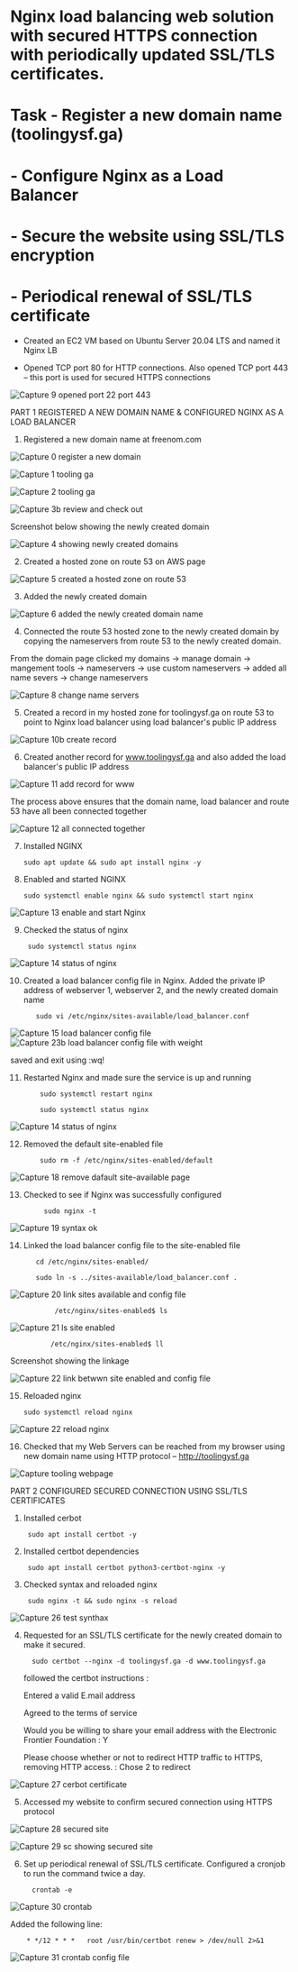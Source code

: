 
# Nginx load balancing web solution with secured HTTPS connection with periodically updated SSL/TLS certificates.

# Task -  Register a new domain name (toolingysf.ga)
     
 #     - Configure Nginx as a Load Balancer
     
#       - Secure the website using SSL/TLS encryption

#      - Periodical renewal of SSL/TLS certificate


- Created an EC2 VM based on Ubuntu Server 20.04 LTS and named it Nginx LB 
   
 - Opened TCP port 80 for HTTP connections. Also opened TCP port 443 – this port is used for secured HTTPS connections
 
![Capture 9 opened port 22   port 443](https://user-images.githubusercontent.com/92916632/151833451-ef4c6800-a043-4e48-9610-104cd02c38d7.PNG)

PART 1 REGISTERED A NEW DOMAIN NAME & CONFIGURED NGINX AS A LOAD BALANCER


1. Registered a new domain name at freenom.com
  
  ![Capture 0 register a new domain](https://user-images.githubusercontent.com/92916632/151789392-60aefa59-261c-463f-b3cd-0ea0c2295d3c.PNG)


![Capture 1 tooling ga](https://user-images.githubusercontent.com/92916632/151788150-949887c9-8419-44e3-9092-aa9a7fe31eb2.PNG)

![Capture 2 tooling ga](https://user-images.githubusercontent.com/92916632/151788340-2f1abb2c-5b67-4206-8240-70842fbbf1b2.PNG)

![Capture 3b  review and check out](https://user-images.githubusercontent.com/92916632/151788847-6cb12391-9b31-4c2d-8072-d5f7271a2dc6.PNG)

Screenshot below showing the newly created domain

![Capture 4 showing newly created domains](https://user-images.githubusercontent.com/92916632/151788486-2f5773ac-014b-4870-b55f-f690f3033439.PNG)


2. Created a hosted zone on route 53 on AWS page

![Capture 5 created a hosted zone on route 53](https://user-images.githubusercontent.com/92916632/151797020-fbbba70a-2011-4c8f-814d-8cb6031e413e.PNG)

 
   
  3. Added the newly created domain
   
 ![Capture 6 added the newly created domain name](https://user-images.githubusercontent.com/92916632/151798695-9eda39f1-a249-4ea4-95b2-2a8cf41160cb.PNG) 
 

4.  Connected the route 53 hosted zone to the newly created domain by copying the nameservers from route 53 to the newly created domain. 
 
 From the domain page clicked my domains → manage domain → mangement tools →  nameservers → use custom nameservers → added all name severs → change nameservers
 
 ![Capture 8 change name servers](https://user-images.githubusercontent.com/92916632/151801876-84129e67-fd84-4cab-8a12-d4e10ac1eec1.PNG)

  
5. Created a record in my hosted zone for toolingysf.ga on route 53  to point to Nginx load balancer using load balancer's public IP address

![Capture 10b create record](https://user-images.githubusercontent.com/92916632/151838437-99bd337c-6747-407b-9c3a-fee689c47bf5.PNG)


6. Created another record for www.toolingysf.ga  and also added the load balancer's public IP address

![Capture 11 add record for www](https://user-images.githubusercontent.com/92916632/151839691-319965f0-c5a0-4a7c-87f1-cd5516fa3039.PNG)


The process above ensures that the domain name, load balancer and route 53 have all been connected together

![Capture 12 all connected together](https://user-images.githubusercontent.com/92916632/151841000-6e8cac77-08fa-402f-b3a9-22b0774e6a2f.PNG)



 7. Installed NGINX 

        sudo apt update && sudo apt install nginx -y
        
 
 8. Enabled and started NGINX

        sudo systemctl enable nginx && sudo systemctl start nginx         
 ![Capture 13 enable and start Nginx](https://user-images.githubusercontent.com/92916632/151845362-6c84bd02-0779-4d24-902e-0f21ad0150d6.PNG)
 
 9.  Checked the status of nginx 

          sudo systemctl status nginx

  
  ![Capture 14 status of nginx](https://user-images.githubusercontent.com/92916632/151845960-c1170e07-c8ca-4718-87ba-2f74d320051e.PNG)
  
 10. Created a load balancer config file in Nginx. Added the private IP address of webserver 1, webserver 2, and the newly created domain name

    
            sudo vi /etc/nginx/sites-available/load_balancer.conf
            

![Capture 15 load balancer config file](https://user-images.githubusercontent.com/92916632/151888513-6395bd53-bad6-4743-a60f-502a841964f4.PNG)
![Capture 23b load balancer config file with weight](https://user-images.githubusercontent.com/92916632/151890270-d9934968-1b51-4d20-bd9e-9e9e20e40bf1.PNG)

saved and exit using :wq!


11. Restarted Nginx and made sure the service is up and running

            sudo systemctl restart nginx

            sudo systemctl status nginx
            
![Capture 14 status of nginx](https://user-images.githubusercontent.com/92916632/151890931-a3042391-b56a-40e6-8fa5-75e798af82dc.PNG)
  
   
 12. Removed the default site-enabled file
   
             sudo rm -f /etc/nginx/sites-enabled/default

![Capture 18 remove dafault site-available page](https://user-images.githubusercontent.com/92916632/151866652-4248a47f-393b-4bcc-8591-c27d3a253ed4.PNG)


13. Checked to see if Nginx was successfully configured

             sudo nginx -t 

![Capture 19 syntax ok](https://user-images.githubusercontent.com/92916632/151870567-70f42f12-bc29-4631-95f8-68bab7464bae.PNG)
 

14. Linked the load balancer config file to the site-enabled file
     
           cd /etc/nginx/sites-enabled/
 
           sudo ln -s ../sites-available/load_balancer.conf .
           
   ![Capture 20 link sites available and config file](https://user-images.githubusercontent.com/92916632/151873263-011b15b6-11f8-4b77-a32c-09f5021ce252.PNG) 
   
               /etc/nginx/sites-enabled$ ls 
            
   ![Capture 21 ls site enabled](https://user-images.githubusercontent.com/92916632/151874278-b35917f5-f6b9-409b-948b-0936451f50ae.PNG)


              /etc/nginx/sites-enabled$ ll           
 
 Screenshot showing the linkage 
            
  ![Capture 22 link betwwn site enabled and config file](https://user-images.githubusercontent.com/92916632/151874453-b73da9b9-0cd1-4f4f-b254-95d1644a53ef.PNG)
  
 15. Reloaded nginx 
  
         sudo systemctl reload nginx         
 
![Capture 22 reload nginx](https://user-images.githubusercontent.com/92916632/151881817-a2bfd908-9fdf-4fd8-818e-364a0747e00e.PNG) 


16. Checked that my Web Servers can be reached from my browser using new domain name using HTTP protocol – http://toolingysf.ga

![Capture tooling webpage](https://user-images.githubusercontent.com/92916632/152041004-09daa304-b0f7-409c-9c39-5b57a99da865.PNG)



PART 2 CONFIGURED SECURED CONNECTION USING SSL/TLS CERTIFICATES  

1.  Installed cerbot

         sudo apt install certbot -y 
         

2.  Installed certbot dependencies 

         sudo apt install certbot python3-certbot-nginx -y
         
3. Checked syntax and reloaded nginx

        sudo nginx -t && sudo nginx -s reload

![Capture 26 test synthax](https://user-images.githubusercontent.com/92916632/152212395-3f5e73bb-bab4-4f21-ae67-0fde49859623.PNG)


4. Requested for an SSL/TLS certificate for the newly created domain to make it secured. 

  
         sudo certbot --nginx -d toolingysf.ga -d www.toolingysf.ga
         
   followed the certbot instructions : 
   
   Entered a valid E.mail address
   
   Agreed to the terms of service
   
   Would you be willing to share your email address with the Electronic Frontier Foundation : Y
   
   
    Please choose whether or not to redirect HTTP traffic to HTTPS, removing HTTP access.  : Chose 2 to redirect
    
 ![Capture 27 cerbot certificate](https://user-images.githubusercontent.com/92916632/152241383-9d44b323-f726-4df9-bae6-65df1602dd3e.PNG)
 
 
 5. Accessed my website to confirm secured connection using HTTPS protocol

  ![Capture 28 secured site](https://user-images.githubusercontent.com/92916632/152245159-58d55b90-6a68-4655-b27b-3a7448724bda.PNG)
  
 
![Capture 29 sc showing secured site](https://user-images.githubusercontent.com/92916632/152245248-ea502b42-f198-4487-88c7-95b2e669fc96.PNG)


6.  Set up periodical renewal of  SSL/TLS certificate. Configured a cronjob to run the command twice a day. 

          crontab -e
          
  ![Capture 30 crontab](https://user-images.githubusercontent.com/92916632/152246806-c313e462-8a85-4478-99eb-d86f4bc06577.PNG)
  
  
  Added the following line:
  
        * */12 * * *   root /usr/bin/certbot renew > /dev/null 2>&1
        
   
  ![Capture  31 crontab config file](https://user-images.githubusercontent.com/92916632/152247143-746169b1-2331-415a-8690-824b68daf59f.PNG) 




  




